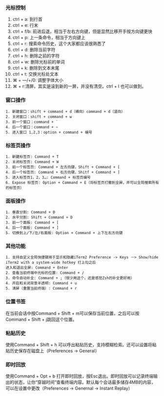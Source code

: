 ### 光标控制
1.  ctrl + a: 到行首
2.  ctrl + e: 行末
3.  ctrl + f/b: 前进后退，相当于左右方向键，但是显然比移开手按方向键更快
4.  ctrl + p: 上一条命令，相当于方向键上
5.  ctrl + r: 搜索命令历史，这个大家都应该很熟悉了
6.  ctrl + d: 删除当前字符
7.  ctrl + h: 删除之前的字符
8.  ctrl + w: 删除光标前的单词
9.  ctrl + k: 删除到文本末尾
10. ctrl + t: 交换光标处文本
11. ⌘ + —/+/0: 调整字体大小
12. ⌘ + r:清屏，其实是滚到新的一屏，并没有清空。ctrl + l 也可以做到。
### 窗口操作

```
1. 新建窗口：shift + command + d（横向）command + d（竖向）
2. 关闭窗口：shift + command + w
3. 前一个窗口：command + `
4. 后一个窗口：command + ~
5. 进入窗口 1,2,3：option + command + 编号
```

### 标签页操作
```
1. 新建标签页: Command + T
2. 关闭标签页: Command + W
3. 前一个标签页: Command + 左方向键，Shift + Command + [
4. 后一个标签页: Command + 右方向键，Shitf + Command + ]
5. 进入标签页1，2，3…: Command + 标签页编号
6. Expose 标签页: Option + Command + E（将标签页打撒到全屏，并可以全局搜索所有的标签页）
```

### 面板操作

```
1. 垂直分割: Command + D
2. 水平分割: Shift + Command + D
3. 前一个面板: Command + [
4. 后一个面板: Command + ]
5. 切换到上/下/左/右面板: Option + Command + 上下左右方向键
```

### 其他功能
```
1. 支持自定义全局快捷键用于显示和隐藏iTerm2 Preference -> Keys －> Show/hide iTerm2 with a system-wide hotkey 打上勾之后
进入和退出全屏: Command + Enter
2. 查看当前终端中光标的位置: Command + /
3. 命令自动补全: Command + ;（很少用这个，还是感觉Zsh的补全更好用）
4. 开启和关闭背景半透明: Command + u
5. 清屏（重置当前终端）: Command + r
```
### 位置书签
在当前会话中按Command + Shift + m可以保存当前位置，之后可以按Command + Shift + j跳回这个位置。

### 粘贴历史
使用Command + Shift + h 可以呼出粘贴历史，支持模糊检索。还可以设置将粘贴历史保存在磁盘上（Preferences -> General）

### 即时回放
使用Command + Opt + b 打开即时回放，按Esc退出。即时回放可以记录终端输出的状态，让你“穿越时间”查看终端内容。默认每个会话最多储存4MB的内容，可以在设置中更改（Preferences -> Genernal -> Instant Replay）





